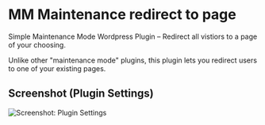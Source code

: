 # MM Maintenance redirect to page
Simple Maintenance Mode Wordpress Plugin – Redirect all vistiors to a page of your choosing. 

Unlike other "maintenance mode" plugins, this plugin lets you redirect users to one of your existing pages. 

##  Screenshot (Plugin Settings)

![Screenshot: Plugin Settings](https://github.com/flegfleg/mm_maintenance_redirect_to_page/blob/master/Screenshot.PNG)

